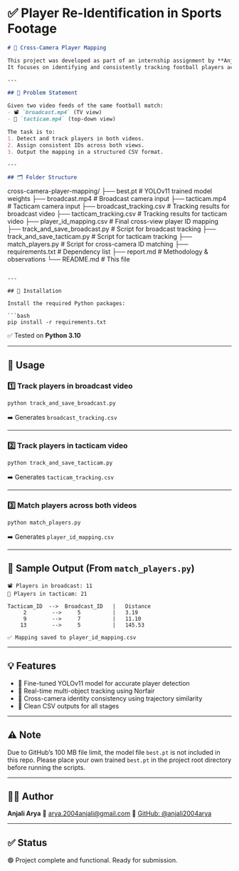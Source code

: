 # ✅ Player Re-Identification in Sports Footage

```markdown
# 🎯 Cross-Camera Player Mapping

This project was developed as part of an internship assignment by **Anjali Arya**.  
It focuses on identifying and consistently tracking football players across two different video perspectives — `broadcast.mp4` and `tacticam.mp4`.

---

## 🧠 Problem Statement

Given two video feeds of the same football match:
- 📽️ `broadcast.mp4` (TV view)
- 🎥 `tacticam.mp4` (top-down view)

The task is to:
1. Detect and track players in both videos.
2. Assign consistent IDs across both views.
3. Output the mapping in a structured CSV format.

---

## 🗂️ Folder Structure

```

cross-camera-player-mapping/
├── best.pt                    # YOLOv11 trained model weights
├── broadcast.mp4              # Broadcast camera input
├── tacticam.mp4               # Tacticam camera input
├── broadcast\_tracking.csv     # Tracking results for broadcast video
├── tacticam\_tracking.csv      # Tracking results for tacticam video
├── player\_id\_mapping.csv      # Final cross-view player ID mapping
├── track\_and\_save\_broadcast.py # Script for broadcast tracking
├── track\_and\_save\_tacticam.py  # Script for tacticam tracking
├── match\_players.py           # Script for cross-camera ID matching
├── requirements.txt           # Dependency list
├── report.md                  # Methodology & observations
└── README.md                  # This file

````

---

## 🧪 Installation

Install the required Python packages:

```bash
pip install -r requirements.txt
````

✅ Tested on **Python 3.10**

---

## 🚀 Usage

### 1️⃣ Track players in broadcast video

```bash
python track_and_save_broadcast.py
```

➡️ Generates `broadcast_tracking.csv`

---

### 2️⃣ Track players in tacticam video

```bash
python track_and_save_tacticam.py
```

➡️ Generates `tacticam_tracking.csv`

---

### 3️⃣ Match players across both videos

```bash
python match_players.py
```

➡️ Generates `player_id_mapping.csv`

---

## 🧾 Sample Output (From `match_players.py`)

```
📽️ Players in broadcast: 11
🎥 Players in tacticam: 21

Tacticam_ID  -->  Broadcast_ID   |   Distance
     2        -->     5          |   3.19
     9        -->     7          |   11.10
    13        -->     5          |   145.53

✅ Mapping saved to player_id_mapping.csv
```

---

## 💡 Features

* 🧠 Fine-tuned YOLOv11 model for accurate player detection
* 🔁 Real-time multi-object tracking using Norfair
* 🔗 Cross-camera identity consistency using trajectory similarity
* 🧾 Clean CSV outputs for all stages

---

## ⚠️ Note

Due to GitHub’s 100 MB file limit, the model file `best.pt` is not included in this repo.
Please place your own trained `best.pt` in the project root directory before running the scripts.

---

## 👩‍💻 Author

**Anjali Arya**
📧 [arya.2004anjali@gmail.com](mailto:arya.2004anjali@gmail.com)
🔗 [GitHub: @anjali2004arya](https://github.com/anjali2004arya)

---

## ✅ Status

🟢 Project complete and functional.
Ready for submission.



